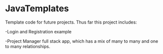 # JavaTemplates
Template code for future projects.
Thus far this project includes:


-Login and Registration example


-Project Manager full stack app, which has a mix of many to many and one to many relationships.
